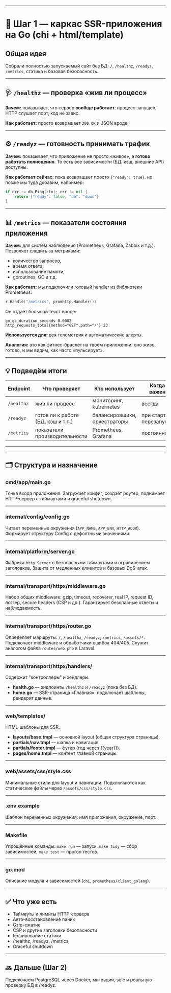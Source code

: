 
---

# 🧱 Шаг 1 — каркас SSR-приложения на Go (chi + html/template)

## Общая идея

Собрали полностью запускаемый сайт без БД:
`/`, `/healthz`, `/readyz`, `/metrics`, статика и базовая безопасность.

---

## 🩺 `/healthz` — проверка «жив ли процесс»

**Зачем:**
показывает, что сервер **вообще работает**: процесс запущен, HTTP слушает порт, код не завис.

**Как работает:**
просто возвращает `200 OK` и JSON вроде:

---

## ⚙️ `/readyz` — готовность принимать трафик

**Зачем:**
показывает, что приложение не просто «живое», а **готово работать полноценно**.
То есть все зависимости (БД, кэш, внешние API) доступны.

**Как работает сейчас:**
пока возвращает просто `{"ready": true}`.
но позже мы туда добавим, например:

```go
if err := db.Ping(ctx); err != nil {
    return {"ready": false, "db": "down"}
}
```

---

## 📊 `/metrics` — показатели состояния приложения

**Зачем:**
для систем наблюдения (Prometheus, Grafana, Zabbix и т.д.).
Позволяет следить за метриками:

* количество запросов,
* время ответа,
* использование памяти,
* goroutines, GC и т.д.

**Как работает:**
мы подключили готовый handler из библиотеки Prometheus:

```go
r.Handle("/metrics", promhttp.Handler())
```

Он отдаёт большой текст вроде:

```
go_gc_duration_seconds 0.0002
http_requests_total{method="GET",path="/"} 23
```

**Используется для:**
вся телеметрия и автоматические алерты.

**Аналогия:**
это как фитнес-браслет на твоём приложении: оно живо, готово, и мы видим, как часто «пульсирует».

---

## 💡 Подведём итоги

| Endpoint   | Что проверяет                      | Кто использует               | Когда важен            |
| ---------- | ---------------------------------- | ---------------------------- | ---------------------- |
| `/healthz` | жив ли процесс                     | мониторинг, kubernetes       | всегда                 |
| `/readyz`  | готов ли к работе (БД, кэш и т.п.) | балансировщики, оркестраторы | при старте/перезапуске |
| `/metrics` | показатели производительности      | Prometheus, Grafana          | постоянно              |

---

---

## 🗂 Структура и назначение

### **cmd/app/main.go**

Точка входа приложения.
Загружает конфиг, создаёт роутер, поднимает HTTP-сервер с таймаутами и graceful shutdown.

---

### **internal/config/config.go**

Читает переменные окружения (`APP_NAME`, `APP_ENV`, `HTTP_ADDR`).
Формирует структуру Config с дефолтными значениями.

---

### **internal/platform/server.go**

Фабрика `http.Server` с безопасными таймаутами и ограничением заголовков.
Защита от медленных клиентов и базовых DoS-атак.

---

### **internal/transport/httpx/middleware.go**

Набор общих middleware:
gzip, timeout, recoverer, real IP, request ID, логгер, secure headers (CSP и др.).
Гарантирует безопасные ответы и наблюдаемость.

---

### **internal/transport/httpx/router.go**

Определяет маршруты:
`/`, `/healthz`, `/readyz`, `/metrics`, `/assets/*`.
Подключает middleware и обработчики ошибок 404/405.
Служит аналогом файла `routes/web.php` в Laravel.

---

### **internal/transport/httpx/handlers/**

Содержит "контроллеры" и хендлеры.

* **health.go** — эндпоинты `/healthz` и `/readyz` (пока без БД).
* **home.go** — SSR-страница «Главная»: подключает шаблоны, рендерит данные.

---

### **web/templates/**

HTML-шаблоны для SSR.

* **layouts/base.tmpl** — основной layout (общая структура страницы).
* **partials/nav.tmpl** — шапка и навигация.
* **partials/footer.tmpl** — футер (год через {{year}}).
* **pages/home.tmpl** — контент главной страницы.

---

### **web/assets/css/style.css**

Минимальные стили для layout и навигации.
Подключаются как статические файлы через `/assets/css/style.css`.

---

### **.env.example**

Шаблон переменных окружения:
имя приложения, окружение, порт.

---

### **Makefile**

Упрощённые команды:
`make run` — запуск,
`make tidy` — сбор зависимостей,
`make test` — прогон тестов.

---

### **go.mod**

Описание модуля и зависимостей (`chi`, `prometheus/client_golang`).

---

## ✅ Что уже есть

* Таймауты и лимиты HTTP-сервера
* Авто-восстановление паник
* Gzip-сжатие
* CSP и другие заголовки безопасности
* Кэширование статики
* /healthz, /readyz, /metrics
* Graceful shutdown

---

## 🔜 Дальше (Шаг 2)

Подключаем PostgreSQL через Docker, миграции, sqlc и реальную проверку БД в /readyz.
